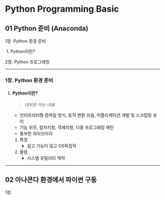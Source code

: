 # Python Programming Basic

## 01 Python 준비 (Anaconda)

1장. Python 환경 준비

​	1. Python이란?

2장. Python 프로그래밍

---

### 1장. Python 환경 준비

1. #### Python이란?

   >  *대부분 아는 내용*

   - 인터프리터형 컴파일 방식, 동적 변환 쉬움, 어플리케이션 개발 및 스크립팅 유리
   - 기능 위주, 절차지향, 객체지향, 다중 프로그래밍 패턴
   - 풍부한 라이브러리

   1. 특징
      - 쉽고 기능이 많고 OS독립적
   2. 활용
      - 시스템 유틸리티 제작

---

## 02 아나콘다 환경에서 파이썬 구동

1장. 

